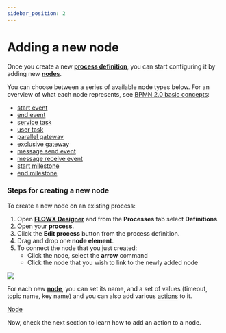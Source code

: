 ```yaml
---
sidebar_position: 2
---
```


# Adding a new node

Once you create a new [**process definition**](../../terms/flowx-process-definition), you can start configuring it by adding new [**nodes**](../../terms/flowx-node).

You can choose between a series of available node types below. For an overview of what each node represents, see [BPMN 2.0 basic concepts](../../platform-overview/frameworks-and-standards/business-process-industry-standards/intro-to-bpmn/bpmn-basic-concepts.md):

* [start event](../../building-blocks/node/start-end-node.md)
* [end event](../../building-blocks/node/start-end-node.md)
* [service task](../../building-blocks/node/task-node.md)
* [user task](../../building-blocks/node/user-task-node.md)
* [parallel gateway](../../building-blocks/node/parallel-gateway.md)
* [exclusive gateway](../../building-blocks/node/exclusive-gateway-node.md)
* [message send event](../../building-blocks/node/message-send-received-task-node.md)
* [message receive event](../../building-blocks/node/message-send-received-task-node.md)
* [start milestone](../../building-blocks/node/milestone-node.md)
* [end milestone](../../building-blocks/node/milestone-node.md)

### Steps for creating a new node

To create a new node on an existing process:

1. Open [**FLOWX Designer**](../../terms/flowx-ai-designer) and from the **Processes** tab select **Definitions**.
2. Open your **process**.
3. Click the **Edit process** button from the process definition.
4. Drag and drop one **node element**.
5. To connect the node that you just created:
   * Click the node, select the **arrow** command
   * Click the node that you wish to link to the newly added node

![](https://s3.eu-west-1.amazonaws.com/docx.flowx.ai/flowx-designer/process_flow_adding_a_node.gif)

For each new [**node**](../../terms/flowx-node), you can set its name, and a set of values (timeout, topic name, key name) and you can also add various [actions](../../building-blocks/actions/actions.md) to it.

[Node](../../building-blocks/node)

Now, check the next section to learn how to add an action to a node.